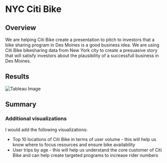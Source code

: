# NYC Citi Bike

## Overview
We are helping Citi Bike create a presentation to pitch to investors that a bike sharing program in Des Moines is a good business idea. We are using Citi Bike bikesharing data from New York city to create a presuasive story that will satisfy investors about the plausibility of a successfull business in Des Moines.

## Results

![Tableau Image](/part1/png)

## Summary

### Additional visualizations
I would add the following visualizations:
* Top 10 locations of Citi Bike in terms of user volume - this will help us know where to focus resources and ensure bike availability
* User trips by age - this will help us understand the core customer of Citi Bike and can help create targeted programs to increase rider numbers 

